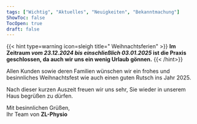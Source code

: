 ```yaml
---
tags: ["Wichtig", "Aktuelles", "Neuigkeiten", "Bekanntmachung"]
ShowToc: false
TocOpen: true
draft: false
---
```


{{< hint type=warning icon=sleigh title=" Weihnachtsferien" >}}
**Im Zeitraum *vom 23.12.2024 bis einschließlich 03.01.2025* ist die Praxis geschlossen, da auch wir uns ein wenig Urlaub gönnen.**
{{< /hint>}}

Allen Kunden sowie deren Familien wünschen wir ein frohes und besinnliches Weihnachtsfest wie auch einen guten Rutsch ins Jahr 2025.

Nach dieser kurzen Auszeit freuen wir uns sehr, Sie wieder in unserem Haus begrüßen zu dürfen.

Mit besinnlichen Grüßen,\
Ihr Team von **ZL-Physio**
